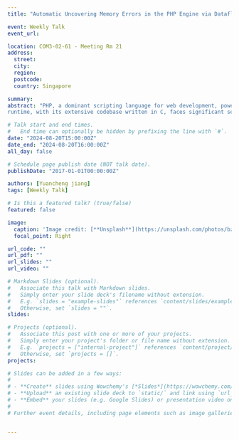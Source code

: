 ```yaml
---
title: "Automatic Uncovering Memory Errors in the PHP Engine via Dataflow Fusion and Mutation"

event: Weekly Talk
event_url: 

location: COM3-02-61 - Meeting Rm 21
address:
  street: 
  city: 
  region: 
  postcode:
  country: Singapore

summary: 
abstract: "PHP, a dominant scripting language for web development, powers a vast array of websites, ranging from personal blogs to major platforms. Despite its widespread use and benefits, the PHP
runtime, with its extensive codebase written in C, faces significant security challenges, including buffer overflows. Existing research predominantly targets PHP script-level security issues, leaving runtime errors in the PHP engine underexplored. This paper presents FlowFusion, the first automatic fuzzing framework, which is effective in finding runtime errors in the PHP engine. Inspired by Semantic Fusion, FlowFusion leverages dataflow analysis to guide the fusion and mutation of test cases, significantly enhancing the existing test suite. Our framework effectively merges test cases by connecting their data flows and introduces randomness and fuzzy values through test case mutations. Our experiments show the effectiveness of FlowFusion in detecting new bugs, achieving higher line and branch coverage compared to built-in test suites, and outperforming general fuzzers like AFL++. Notably, FlowFusion identified 56 runtime errors, with 38 fixed and 4 confirmed, earning acknowledgments from PHP developers. We believe our approach provides a practical tool to improve the underlying security of PHP."

# Talk start and end times.
#   End time can optionally be hidden by prefixing the line with `#`.
date: "2024-08-20T15:00:00Z"
date_end: "2024-08-20T16:00:00Z"
all_day: false

# Schedule page publish date (NOT talk date).
publishDate: "2017-01-01T00:00:00Z"

authors: [Yuancheng jiang]
tags: [Weekly Talk]

# Is this a featured talk? (true/false)
featured: false

image:
  caption: 'Image credit: [**Unsplash**](https://unsplash.com/photos/bzdhc5b3Bxs)'
  focal_point: Right

url_code: ""
url_pdf: ""
url_slides: ""
url_video: ""

# Markdown Slides (optional).
#   Associate this talk with Markdown slides.
#   Simply enter your slide deck's filename without extension.
#   E.g. `slides = "example-slides"` references `content/slides/example-slides.md`.
#   Otherwise, set `slides = ""`.
slides:

# Projects (optional).
#   Associate this post with one or more of your projects.
#   Simply enter your project's folder or file name without extension.
#   E.g. `projects = ["internal-project"]` references `content/project/deep-learning/index.md`.
#   Otherwise, set `projects = []`.
projects:

# Slides can be added in a few ways:
# 
# - **Create** slides using Wowchemy's [*Slides*](https://wowchemy.com/docs/managing-content/#create-slides) feature and link using `slides` parameter in the front matter of the talk file
# - **Upload** an existing slide deck to `static/` and link using `url_slides` parameter in the front matter of the talk file
# - **Embed** your slides (e.g. Google Slides) or presentation video on this page using [shortcodes](https://wowchemy.com/docs/writing-markdown-latex/).
# 
# Further event details, including page elements such as image galleries, can be added to the body of this page.


---
```

